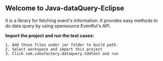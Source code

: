 ## Welcome to Java-dataQuery-Eclipse

It is a library for fetching event's information. It provides easy methods to do data query by using opensource Eventful's API.


**Import the project and run the test cases:**
```
1. Add those files under jar folder to build path.
2. Select workspace and import this project
3. Click com.ideafactory.dataquery.tddtest and run
```
